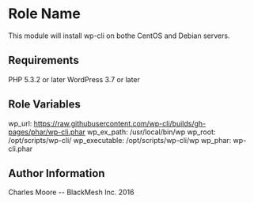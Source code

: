 Role Name
=========

This module will install wp-cli on bothe CentOS and Debian servers.

Requirements
------------

PHP 5.3.2 or later
WordPress 3.7 or later

Role Variables
--------------

wp_url: https://raw.githubusercontent.com/wp-cli/builds/gh-pages/phar/wp-cli.phar
wp_ex_path: /usr/local/bin/wp
wp_root: /opt/scripts/wp-cli/
wp_executable: /opt/scripts/wp-cli/wp
wp_phar: wp-cli.phar

Author Information
------------------

Charles Moore -- BlackMesh Inc. 2016
